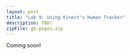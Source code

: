 ```yaml
---
layout: post
title: "Lab 9: Using Kinect's Human Tracker"
description: TBD!
zipFile: gh-pages.zip
---
```


Coming soon!
